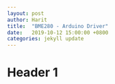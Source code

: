 ```yaml
---
layout: post
author: Harit
title:  "BME280 - Arduino Driver"
date:   2019-10-12 15:00:00 +0800
categories: jekyll update
---
```


# Header 1

